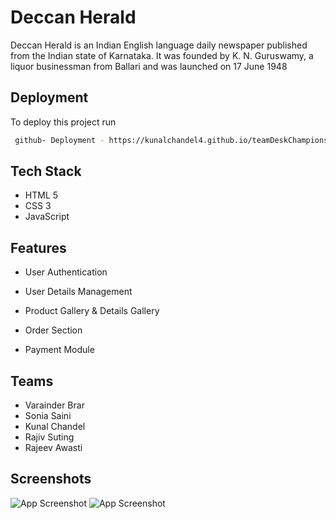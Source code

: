 
# Deccan Herald

Deccan Herald is an Indian English language daily newspaper published from the Indian state of Karnataka. It was founded by K. N. Guruswamy, a liquor businessman from Ballari and was launched on 17 June 1948


## Deployment

To deploy this project run

```bash
 github- Deployment - https://kunalchandel4.github.io/teamDeskChampions/
```


## Tech Stack

- HTML 5
- CSS 3
- JavaScript



## Features
- User Authentication

- User Details Management

- Product Gallery & Details Gallery

- Order Section

- Payment Module


## Teams
- Varainder Brar 
- Sonia Saini
- Kunal Chandel
- Rajiv Suting
- Rajeev Awasti 
## Screenshots

![App Screenshot](images/Zara.png)
![App Screenshot](images/Screenshot%20(1096).png)


